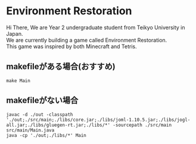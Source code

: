 # Environment Restoration

Hi There, We are Year 2 undergraduate student from Teikyo University in Japan.
<br>
We are currently building a game called Environment Restoration.
<br>
This game was inspired by both Minecraft and Tetris.

## makefileがある場合(おすすめ)
```
make Main
```

## makefileがない場合
```make
javac -d ./out -classpath './out;./src/main;./libs/core.jar;./libs/joml-1.10.5.jar;./libs/jogl-all.jar;./libs/gluegen-rt.jar;./libs/*' -sourcepath ./src/main src/main/Main.java
java -cp './out;./libs/*' Main
```
